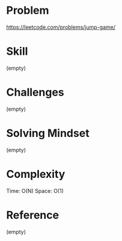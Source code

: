 
# Problem
https://leetcode.com/problems/jump-game/

# Skill
(empty)

# Challenges
(empty)

# Solving Mindset
(empty)

# Complexity
Time: O(N)
Space: O(1)

# Reference
(empty)

